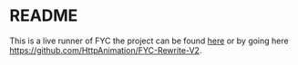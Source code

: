 # README
This is a live runner of FYC the project can be found [here](https://github.com/HttpAnimation/FYC-Rewrite-V2) or by going here https://github.com/HttpAnimation/FYC-Rewrite-V2.